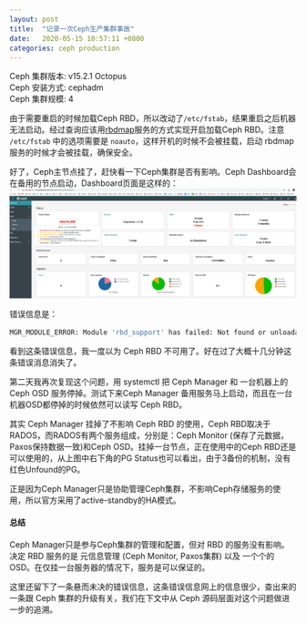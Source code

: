 ```yaml
---
layout: post
title:  "记录一次Ceph生产集群事故"
date:   2020-05-15 10:57:11 +0800
categories: ceph production
---
```

Ceph 集群版本: v15.2.1 Octopus  
Ceph 安装方式: cephadm  
Ceph 集群规模: 4  

由于需要重启的时候加载Ceph RBD，所以改动了`/etc/fstab`，结果重启之后机器无法启动。经过查询应该用[rbdmap][rbdmap]服务的方式实现开启加载Ceph RBD。注意 `/etc/fstab` 中的选项需要是 `noauto`，这样开机的时候不会被挂载，启动 rbdmap 服务的时候才会被挂载，确保安全。

好了，Ceph主节点挂了，赶快看一下Ceph集群是否有影响。Ceph Dashboard会在备用的节点启动，Dashboard页面是这样的：
![](/img/ceph-dashboard-error.png)

错误信息是：

```sh
MGR_MODULE_ERROR: Module 'rbd_support' has failed: Not found or unloadable
```

看到这条错误信息，我一度以为 Ceph RBD 不可用了。好在过了大概十几分钟这条错误消息消失了。

第二天我再次复现这个问题，用 systemctl 把 Ceph Manager 和 一台机器上的Ceph OSD 服务停掉。测试下来Ceph Manager 备用服务马上启动，而且在一台机器OSD都停掉的时候依然可以读写 Ceph RBD。

其实 Ceph Manager 挂掉了不影响 Ceph RBD 的使用，Ceph RBD取决于RADOS，而RADOS有两个服务组成，分别是：Ceph Monitor (保存了元数据，Paxos保持数据一致)和Ceph OSD。挂掉一台节点，正在使用中的Ceph RBD还是可以使用的，从上图中右下角的PG Status也可以看出，由于3备份的机制，没有红色Unfound的PG。

正是因为Ceph Manager只是协助管理Ceph集群，不影响Ceph存储服务的使用，所以官方采用了active-standby的HA模式。

#### 总结

Ceph Manager只是参与Ceph集群的管理和配置，但对 RBD 的服务没有影响。决定 RBD 服务的是 元信息管理 (Ceph Monitor, Paxos集群) 以及 一个个的 OSD。在仅挂一台服务器的情况下，服务是可以保证的。

这里还留下了一条悬而未决的错误信息，这条错误信息网上的信息很少，查出来的一条跟 Ceph 集群的升级有关，我们在下文中从 Ceph 源码层面对这个问题做进一步的追溯。

[rbdmap]:      https://docs.ceph.com/docs/master/man/8/rbdmap/
